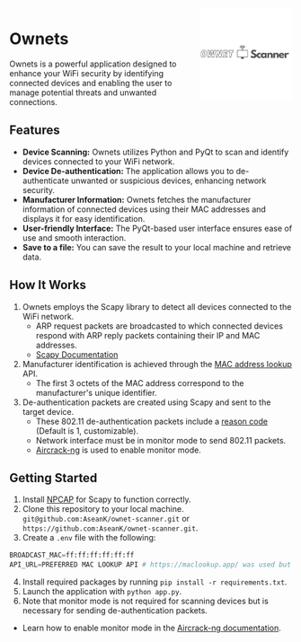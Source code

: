 <img align="right" width="33%" height="33%" src="app/static/wifi-logo.png">

# Ownets

Ownets is a powerful application designed to enhance your WiFi security by identifying connected devices and enabling the user to manage potential threats and unwanted connections.

## Features

- **Device Scanning:** Ownets utilizes Python and PyQt to scan and identify devices connected to your WiFi network.
- **Device De-authentication:** The application allows you to de-authenticate unwanted or suspicious devices, enhancing network security.
- **Manufacturer Information:** Ownets fetches the manufacturer information of connected devices using their MAC addresses and displays it for easy identification.
- **User-friendly Interface:** The PyQt-based user interface ensures ease of use and smooth interaction.
- **Save to a file:** You can save the result to your local machine and retrieve data.

## How It Works

1. Ownets employs the Scapy library to detect all devices connected to the WiFi network.
   - ARP request packets are broadcasted to which connected devices respond with ARP reply packets containing their IP and MAC addresses.
   - [Scapy Documentation](https://scapy.readthedocs.io/en/latest/usage.html#arp-ping/)
2. Manufacturer identification is achieved through the [MAC address lookup](https://maclookup.app/) API.
   - The first 3 octets of the MAC address correspond to the manufacturer's unique identifier.
3. De-authentication packets are created using Scapy and sent to the target device.
   - These 802.11 de-authentication packets include a [reason code](https://docu.units.it/dokuwiki/tabelle:wifi_deauth_reason/) (Default is 1, customizable).
   - Network interface must be in monitor mode to send 802.11 packets.
   - [Aircrack-ng](https://aircrack-ng.org/) is used to enable monitor mode.

## Getting Started

1. Install [NPCAP](https://npcap.com/) for Scapy to function correctly.
2. Clone this repository to your local machine. `git@github.com:AseanK/ownet-scanner.git` or `https://github.com:AseanK/ownet-scanner.git`.
3. Create a `.env` file with the following:

```python
BROADCAST_MAC=ff:ff:ff:ff:ff:ff
API_URL=PREFERRED MAC LOOKUP API # https://maclookup.app/ was used but any should work.
```

4. Install required packages by running `pip install -r requirements.txt`.
5. Launch the application with `python app.py`.
6. Note that monitor mode is not required for scanning devices but is necessary for sending de-authentication packets.

- Learn how to enable monitor mode in the [Aircrack-ng documentation](https://www.aircrack-ng.org/doku.php?id=airmon-ng/).
